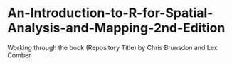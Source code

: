 # An-Introduction-to-R-for-Spatial-Analysis-and-Mapping-2nd-Edition
Working through the book (Repository Title) by Chris Brunsdon and Lex Comber
